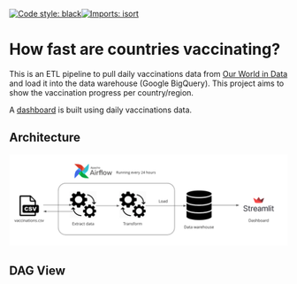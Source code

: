 [![Code style: black](https://img.shields.io/badge/code%20style-black-000000.svg)](https://github.com/psf/black)[![Imports: isort](https://img.shields.io/badge/%20imports-isort-%231674b1?style=flat&labelColor=ef8336)](https://pycqa.github.io/isort/)

# How fast are countries vaccinating?

This is an ETL pipeline to pull daily vaccinations data from [Our World in Data ](https://github.com/owid/covid-19-data/tree/master/public/data/vaccinations) and load it into the data warehouse (Google BigQuery). This project aims to show the vaccination progress per country/region. 

A [dashboard](https://share.streamlit.io/julingc/vaccinations-monitor/main/vaccinations_app.py) is built using daily vaccinations data. 


## Architecture
![arch](https://github.com/julingc/vaccinations-monitor/blob/main/image/Architecture_diagram.png)



## DAG View


